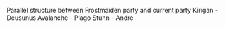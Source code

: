 Parallel structure between Frostmaiden party and current party
Kirigan - Deusunus
Avalanche - Plago
Stunn - Andre



